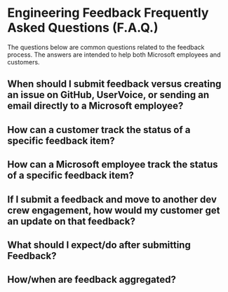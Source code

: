 # Engineering Feedback Frequently Asked Questions (F.A.Q.)

The questions below are common questions related to the feedback process. The answers are intended to help both Microsoft employees and customers.

## When should I submit feedback versus creating an issue on GitHub, UserVoice, or sending an email directly to a Microsoft employee?

## How can a customer track the status of a specific feedback item?

## How can a Microsoft employee track the status of a specific feedback item?

## If I submit a feedback and move to another dev crew engagement, how would my customer get an update on that feedback?

## What should I expect/do after submitting Feedback?

## How/when are feedback aggregated?
